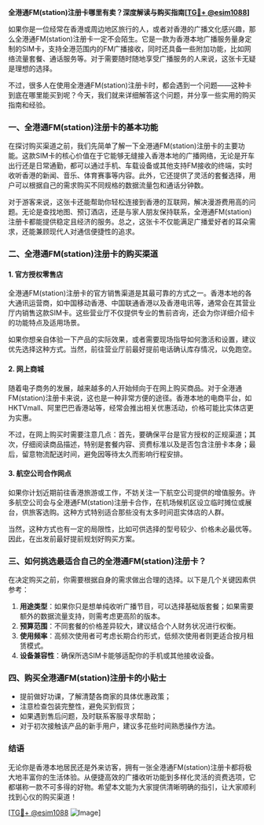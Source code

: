 **全港通FM(station)注册卡哪里有卖？深度解读与购买指南[[TG💪+ @esim1088](https://t.me/s/esim1088)]**

如果你是一位经常在香港或周边地区旅行的人，或者对香港的广播文化感兴趣，那么全港通FM(station)注册卡一定不会陌生。它是一款为香港本地广播服务量身定制的SIM卡，支持全港范围内的FM广播接收，同时还具备一些附加功能，比如网络流量套餐、通话服务等。对于需要随时随地享受广播服务的人来说，这张卡无疑是理想的选择。

不过，很多人在使用全港通FM(station)注册卡时，都会遇到一个问题——这种卡到底在哪里能买到呢？今天，我们就来详细解答这个问题，并分享一些实用的购买指南和经验。

### 一、全港通FM(station)注册卡的基本功能

在探讨购买渠道之前，我们先简单了解一下全港通FM(station)注册卡的主要功能。这款SIM卡的核心价值在于它能够无缝接入香港本地的广播网络，无论是开车出行还是日常通勤，都可以通过手机、车载设备或其他支持FM接收的终端，实时收听香港的新闻、音乐、体育赛事等内容。此外，它还提供了灵活的套餐选择，用户可以根据自己的需求购买不同规格的数据流量包和通话分钟数。

对于游客来说，这张卡还能帮助你轻松连接到香港的互联网，解决漫游费用高的问题。无论是查找地图、预订酒店，还是与家人朋友保持联系，全港通FM(station)注册卡都能提供稳定且经济的服务。总之，这张卡不仅能满足广播爱好者的耳朵需求，还能兼顾现代人对通信便捷性的追求。

### 二、全港通FM(station)注册卡的购买渠道

#### 1. 官方授权零售店

全港通FM(station)注册卡的官方销售渠道是其最可靠的方式之一。香港本地的各大通讯运营商，如中国移动香港、中国联通香港以及香港电讯等，通常会在其营业厅内销售这款SIM卡。这些营业厅不仅提供专业的售前咨询，还会为你详细介绍卡的功能特点及适用场景。

如果你想亲自体验一下产品的实际效果，或者需要现场指导如何激活和设置，建议优先选择这种方式。当然，前往营业厅前最好提前电话确认库存情况，以免跑空。

#### 2. 网上商城

随着电子商务的发展，越来越多的人开始倾向于在网上购买商品。对于全港通FM(station)注册卡来说，这也是一种非常方便的途径。香港本地的电商平台，如HKTVmall、阿里巴巴香港站等，经常会推出相关优惠活动，价格可能比实体店更为实惠。

不过，在网上购买时需要注意几点：首先，要确保平台是官方授权的正规渠道；其次，仔细阅读商品描述，特别是套餐内容、资费标准以及是否包含注册卡本身；最后，留意物流配送时间，避免因等待太久而影响行程安排。

#### 3. 航空公司合作网点

如果你计划近期前往香港旅游或工作，不妨关注一下航空公司提供的增值服务。许多航空公司会与全港通FM(station)注册卡合作，在机场候机区设立临时摊位或展台，供旅客选购。这种方式特别适合那些没有太多时间逛实体店的人群。

当然，这种方式也有一定的局限性，比如可供选择的型号较少、价格未必最优等。因此，在出发前最好提前规划好购买方案。

### 三、如何挑选最适合自己的全港通FM(station)注册卡？

在决定购买之前，你需要根据自身的需求做出合理的选择。以下是几个关键因素供参考：

1. **用途类型**：如果你只是想单纯收听广播节目，可以选择基础版套餐；如果需要额外的数据流量支持，则需考虑更高阶的版本。
2. **预算范围**：不同套餐的价格差异较大，建议结合个人财务状况进行权衡。
3. **使用频率**：高频次使用者可考虑长期合约形式，低频次使用者则更适合按月租赁模式。
4. **设备兼容性**：确保所选SIM卡能够适配你的手机或其他接收设备。

### 四、购买全港通FM(station)注册卡的小贴士

- 提前做好功课，了解清楚各商家的具体优惠政策；
- 注意检查包装完整性，避免买到假货；
- 如果遇到售后问题，及时联系客服寻求帮助；
- 对于初次接触该产品的新手用户，建议多花些时间熟悉操作方法。

### 结语

无论你是香港本地居民还是外来访客，拥有一张全港通FM(station)注册卡都将极大地丰富你的生活体验。从便捷高效的广播收听功能到多样化灵活的资费选项，它都堪称一款不可多得的好物。希望本文能为大家提供清晰明确的指引，让大家顺利找到心仪的购买渠道！

[[TG💪+ @esim1088](https://t.me/s/esim1088) ![Image](https://i.postimg.cc/4NQfJmqS/Snipaste-2025-05-13-00-14-12.png)]